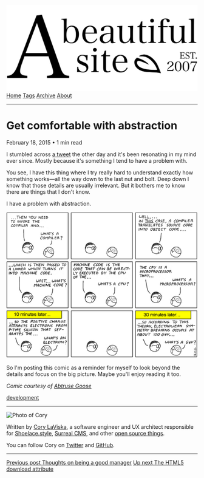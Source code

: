 <a href="../../index.html" class="header-link"><img src="../../images/logos/wordmark.svg" alt="A Beautiful Site" class="wordmark" /></a> <a href="../../index.html" class="nav-item">Home</a> <a href="../../tags/index.html" class="nav-item">Tags</a> <a href="../index.html" class="nav-item">Archive</a> <a href="../../about/index.html" class="nav-item">About</a>

------------------------------------------------------------------------

Get comfortable with abstraction
================================

February 18, 2015 • 1 min read

I stumbled across [a tweet](https://twitter.com/ossia/status/565907210497040384/photo/1) the other day and it's been resonating in my mind ever since. Mostly because it's something I tend to have a problem with.

You see, I have this thing where I try really hard to understand exactly how something works—all the way down to the last nut and bolt. Deep down I know that those details are usually irrelevant. But it bothers me to know there are things that I don't know.

I have a problem with abstraction.

![A comic strip about a person describing something while another person asks question after question](../../images/abstraction-comic.png)

So I'm posting this comic as a reminder for myself to look beyond the details and focus on the big picture. Maybe you'll enjoy reading it too.

*Comic courtesy of [Abtruse Goose](http://abstrusegoose.com/98)*

<a href="../../tags/development/index.html" class="post-tag">development</a>

------------------------------------------------------------------------

<img src="http://0.gravatar.com/avatar/bf1b3b95fd5b096a3592247c29667b33?s=512" alt="Photo of Cory" class="avatar avatar-small" />

Written by [Cory LaViska](../../index-4.html), a software engineer and UX architect responsible for [Shoelace.style](https://shoelace.style/), [Surreal CMS](https://www.surrealcms.com/), and other [open source things](https://github.com/claviska).

You can follow Cory on [Twitter](https://twitter.com/claviska) and [GitHub](https://github.com/claviska).

------------------------------------------------------------------------

<a href="../thoughts-on-being-a-good-manager/index.html" class="post-nav-previous"><span class="small">Previous post</span> Thoughts on being a good manager</a> <a href="../the-html5-download-attribute/index.html" class="post-nav-next"><span class="small">Up next</span> The HTML5 download attribute</a>
